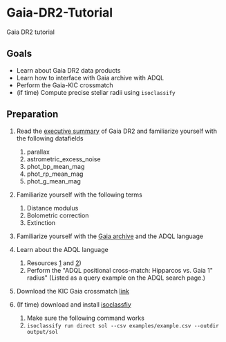 # Gaia-DR2-Tutorial

Gaia DR2 tutorial

## Goals

- Learn about Gaia DR2 data products
- Learn how to interface with Gaia archive with ADQL
- Perform the Gaia-KIC crossmatch
- (if time) Compute precise stellar radii using `isoclassify`

## Preparation 

1. Read the [executive summary](https://gea.esac.esa.int/archive/documentation/GDR2/index.html) of Gaia DR2 and familiarize yourself with the following datafields

   1. parallax
   1. astrometric_excess_noise
   1. phot_bp_mean_mag
   1. phot_rp_mean_mag 
   1. phot_g_mean_mag

1. Familiarize yourself with the following terms

   1. Distance modulus
   1. Bolometric correction
   1. Extinction 
   
1. Familiarize yourself with the [Gaia archive](https://gea.esac.esa.int/archive/) and the ADQL language

1. Learn about the ADQL language 
   
   1. Resources [1](https://gea.esac.esa.int/archive-help/adql/index.html) and [2](https://www.cosmos.esa.int/documents/915837/915858/ADQL_handson_slides.pdf/652b9120-a3fe-4857-b5eb-933b476687ad))
   1. Perform the "ADQL positional cross-match: Hipparcos vs. Gaia 1" radius" (Listed as a query example on the ADQL search page.)

1. Download the KIC Gaia crossmatch [link](https://www.dropbox.com/sh/rqrd0xcfrunwq3a/AABST14YsIwZAYH4cnfo7x8Aa?dl=0)

1. (If time) download and install [isoclassfiy](https://github.com/petigura/isoclassify)
    
    1. Make sure the following command works
    1. `isoclassify run direct sol --csv examples/example.csv --outdir output/sol`
  
